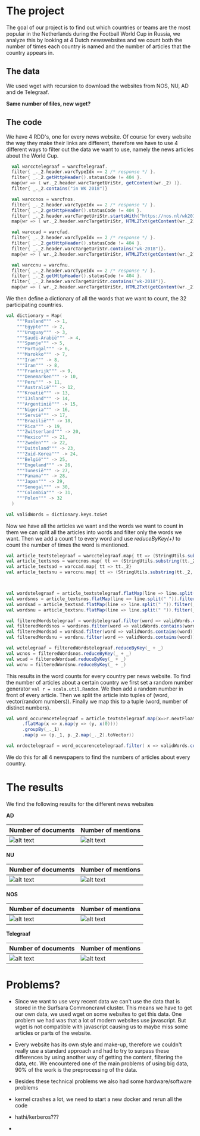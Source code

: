 # The project

The goal of our project is to find out which countries or teams are the most popular in the Netherlands during the Football World Cup in Russia, we analyze this by looking at 4 Dutch newswebsites and we count both the number of times each country is named and the number of articles that the country appears in. 

## The data

We used wget with recursion to download the websites from NOS, NU, AD and de Telegraaf.

**__Same number of files, new wget?__**

## The code
We have 4 RDD's, one for every news website. Of course for every website the way they make their links are different, therefore we have to use 4 different ways to filter out the data we want to use, namely the news articles about the World Cup.

```scala
  val warcctelegraaf = warcftelegraaf.
  filter{ _._2.header.warcTypeIdx == 2 /* response */ }.
  filter{ _._2.getHttpHeader().statusCode != 404 }.
  map{wr => ( wr._2.header.warcTargetUriStr, getContent(wr._2) )}.
  filter{ _._2.contains("in WK 2018")}
  ```
  
```scala
  val warccnos = warcfnos.
  filter{ _._2.header.warcTypeIdx == 2 /* response */ }.
  filter{ _._2.getHttpHeader().statusCode != 404 }.
  filter{ _._2.header.warcTargetUriStr.startsWith("https://nos.nl/wk2018/")}.
  map{wr => ( wr._2.header.warcTargetUriStr, HTML2Txt(getContent(wr._2)) )}
```

```scala
  val warccad = warcfad.
  filter{ _._2.header.warcTypeIdx == 2 /* response */ }.
  filter{ _._2.getHttpHeader().statusCode != 404 }.
  filter{ _._2.header.warcTargetUriStr.contains("wk-2018")}.
  map{wr => ( wr._2.header.warcTargetUriStr, HTML2Txt(getContent(wr._2)) )}
```

```scala
  val warccnu = warcfnu.
  filter{ _._2.header.warcTypeIdx == 2 /* response */ }.
  filter{ _._2.getHttpHeader().statusCode != 404 }.
  filter{ _._2.header.warcTargetUriStr.contains("wk-2018")}.
  map{wr => ( wr._2.header.warcTargetUriStr, HTML2Txt(getContent(wr._2)) )}
```

We then define a dictionary of all the words that we want to count, the 32 participating countries.

```scala
val dictionary = Map(
    """Rusland""" -> 1,
    """Egypte""" -> 2,
    """Uruguay""" -> 3,
    """Saudi-Arabië""" -> 4,
    """Spanje""" -> 5,
    """Portugal""" -> 6,
    """Marokko""" -> 7,
    """Iran""" -> 8,
    """Iran""" -> 8,
    """Frankrijk""" -> 9,
    """Denemarken""" -> 10,
    """Peru""" -> 11,
    """Australië""" -> 12,
    """Kroatië""" -> 13,
    """IJsland""" -> 14,
    """Argentinië""" -> 15,
    """Nigeria""" -> 16,
    """Servië""" -> 17,
    """Brazilië""" -> 18,
    """Rica""" -> 19,
    """Zwitserland""" -> 20,
    """Mexico""" -> 21,
    """Zweden""" -> 22,
    """Duitsland""" -> 23,
    """Zuid-Korea""" -> 24,
    """België""" -> 25,
    """Engeland""" -> 26,
    """Tunesië""" -> 27,
    """Panama""" -> 28,
    """Japan""" -> 29,
    """Senegal""" -> 30,
    """Colombia""" -> 31,
    """Polen""" -> 32
  )

val validWords = dictionary.keys.toSet
```
Now we have all the articles we want and the words we want to count in them we can split all the articles into words and filter only the words we want. Then we add a count 1 to every word and use *reduceByKey(_+_)* to count the number of times the word is mentioned.

```scala
val article_textstelegraaf = warcctelegraaf.map{ tt => (StringUtils.substring(tt._2, 0, 1000000000))}
val article_textsnos = warccnos.map{ tt => (StringUtils.substring(tt._2, 0, 1000000000))}
val article_textsad = warccad.map{ tt => tt._2}
val article_textsnu = warccnu.map{ tt => (StringUtils.substring(tt._2, 0, 1000000000))}



val wordstelegraaf = article_textstelegraaf.flatMap(line => line.split(" ")).filter(_ != "")
val wordsnos = article_textsnos.flatMap(line => line.split(" ")).filter(_ != "")
val wordsad = article_textsad.flatMap(line => line.split(" ")).filter(_ != "")
val wordsnu = article_textsnu.flatMap(line => line.split(" ")).filter(_ != "")

val filteredWordstelegraaf = wordstelegraaf.filter(word => validWords.contains(word)).map( word => word.replace("Rica","Costa Rica")).map(word => (word,1))
val filteredWordsnos = wordsnos.filter(word => validWords.contains(word)).map( word => word.replace("Rica","Costa Rica")).map(word => (word,1))
val filteredWordsad = wordsad.filter(word => validWords.contains(word)).map( word => word.replace("Rica","Costa Rica")).map(word => (word,1))
val filteredWordsnu = wordsnu.filter(word => validWords.contains(word)).map( word => word.replace("Rica","Costa Rica")).map(word => (word,1))

val wctelegraaf = filteredWordstelegraaf.reduceByKey(_ + _)
val wcnos = filteredWordsnos.reduceByKey(_ + _)
val wcad = filteredWordsad.reduceByKey(_ + _)
val wcnu = filteredWordsnu.reduceByKey(_ + _)
```
This results in the word counts for every country per news website. To find the number of articles about a certain country we first set a random number generator `val r = scala.util.Random`. We then add a random number in front of every article. Then we split the article into tuples of (word, vector(random numbers)). Finally we map this to a tuple (word, number of distinct numbers).

```scala
val word_occurencetelegraaf = article_textstelegraaf.map(x=>r.nextFloat+x).map(_.split(" "))
      .flatMap(x => x.map(y => (y, x(0))))
      .groupBy(_._1)
      .map(p => (p._1, p._2.map(_._2).toVector))

val nrdoctelegraaf = word_occurencetelegraaf.filter( x => validWords.contains(x._1)).map(x => (x._1,x._2.distinct.length))
```
We do this for all 4 newspapers to find the numbers of articles about every country.


# The results
We find the following results for the different news websites

**AD**

|Number of documents|Number of mentions|
|---|---|
|![alt text](https://github.com/TomValckx/hello-world/blob/master/DocCountAD.png "Number of documents in AD")|![alt text](https://github.com/TomValckx/hello-world/blob/master/WordCountAD.png "Number of mentions in AD")|

**NU**

|Number of documents|Number of mentions|
|---|---|
|![alt text](https://github.com/TomValckx/hello-world/blob/master/DocCountNU.png "Number of documents in NU")|![alt text](https://github.com/TomValckx/hello-world/blob/master/WordCountNU.png "Number of mentions in NU")|

**NOS**

|Number of documents|Number of mentions|
|---|---|
|![alt text](https://github.com/TomValckx/hello-world/blob/master/DocCountNOS.png "Number of documents in NOS")|![alt text](https://github.com/TomValckx/hello-world/blob/master/WordCountNOS.png "Number of mentions in NOS")|

**Telegraaf**

|Number of documents|Number of mentions|
|---|---|
|![alt text](https://github.com/TomValckx/hello-world/blob/master/DocCountTG.png "Number of documents in Telegraaf")|![alt text](https://github.com/TomValckx/hello-world/blob/master/WordCountTG.png "Number of mentions in Telegraaf")|




# Problems?

- Since we want to use very recent data we can't use the data that is stored in the Surfsara Commoncrawl cluster. This means we have to get our own data, we used wget on some websites to get this data. One problem we had was that a lot of modern websites use javascript. But wget is not compatible with javascript causing us to maybe miss some articles or parts of the website.

- Every website has its own style and make-up, therefore we couldn't really use a standard approach and had to try to surpass these differences by using another way of getting the content, filtering the data, etc. We encountered one of the main problems of using big data, 90% of the work is the preprocessing of the data.

- Besides these technical problems we also had some hardware/software problems

- kernel crashes a lot, we need to start a new docker and rerun all the code
- hathi/kerberos???
-


